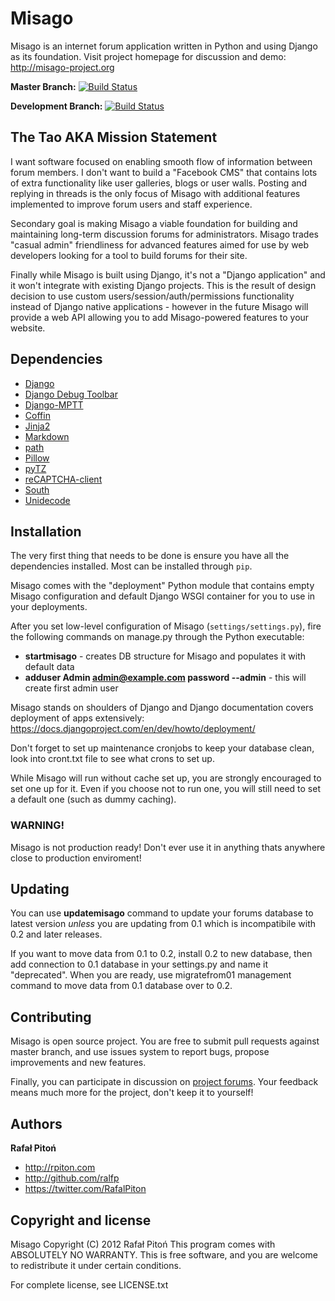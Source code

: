 # Misago

Misago is an internet forum application written in Python and using Django as its foundation.
Visit project homepage for discussion and demo: <http://misago-project.org>

**Master Branch:** [![Build Status](https://travis-ci.org/rafalp/Misago.png?branch=master)](https://travis-ci.org/rafalp/Misago)

**Development Branch:** [![Build Status](https://travis-ci.org/rafalp/Misago.png?branch=develop)](https://travis-ci.org/rafalp/Misago)

The Tao AKA Mission Statement
-----------------------------

I want software focused on enabling smooth flow of information between forum members. I don't want to build a "Facebook CMS" that contains lots of extra functionality like user galleries, blogs or user walls. Posting and replying in threads is the only focus of Misago with additional features implemented to improve forum users and staff experience.

Secondary goal is making Misago a viable foundation for building and maintaining long-term discussion forums for administrators. Misago trades "casual admin" friendliness for advanced features aimed for use by web developers looking for a tool to build forums for their site.

Finally while Misago is built using Django, it's not a "Django application" and it won't integrate with existing Django projects. This is the result of design decision to use custom users/session/auth/permissions functionality instead of Django native applications - however in the future Misago will provide a web API allowing you to add Misago-powered features to your website.


Dependencies
------------

* [Django](http://djangoproject.com)
* [Django Debug Toolbar](https://github.com/django-debug-toolbar/django-debug-toolbar)
* [Django-MPTT](https://github.com/django-mptt/django-mptt)
* [Coffin](https://github.com/coffin/coffin)
* [Jinja2](https://github.com/mitsuhiko/jinja2)
* [Markdown](http://pypi.python.org/pypi/Markdown)
* [path](http://pypi.python.org/pypi/path.py)
* [Pillow](http://pypi.python.org/pypi/Pillow/)
* [pyTZ](http://pypi.python.org/pypi/pytz/2012h)
* [reCAPTCHA-client](http://pypi.python.org/pypi/recaptcha-client)
* [South](http://south.aeracode.org)
* [Unidecode](http://pypi.python.org/pypi/Unidecode)


Installation
------------

The very first thing that needs to be done is ensure you have all the dependencies installed. Most can be installed through `pip`.

Misago comes with the "deployment" Python module that contains empty Misago configuration and default Django WSGI container for you to use in your deployments.

After you set low-level configuration of Misago (`settings/settings.py`), fire the following commands on manage.py through the Python executable:

* __startmisago__ - creates DB structure for Misago and populates it with default data
* __adduser Admin admin@example.com password --admin__ - this will create first admin user

Misago stands on shoulders of Django and Django documentation covers deployment of apps extensively:
https://docs.djangoproject.com/en/dev/howto/deployment/

Don't forget to set up maintenance cronjobs to keep your database clean, look into cront.txt file to see what crons to set up.

While Misago will run without cache set up, you are strongly encouraged to set one up for it. Even if you choose not to run one, you will still need to set a default one (such as dummy caching).

### WARNING!

Misago is not production ready! Don't ever use it in anything thats anywhere close to production enviroment!


Updating
--------

You can use **updatemisago** command to update your forums database to latest version *unless* you are updating from 0.1 which is incompatibile with 0.2 and later releases.

If you want to move data from 0.1 to 0.2, install 0.2 to new database, then add connection to 0.1 database in your settings.py and name it "deprecated". When you are ready, use migratefrom01 management command to move data from 0.1 database over to 0.2.


Contributing
------------

Misago is open source project. You are free to submit pull requests against master branch, and use issues system to report bugs, propose improvements and new features.

Finally, you can participate in discussion on [project forums](http://misago-project.org). Your feedback means much more for the project, don't keep it to yourself!


Authors
-------

**Rafał Pitoń**

+ http://rpiton.com
+ http://github.com/ralfp
+ https://twitter.com/RafalPiton


Copyright and license
---------------------

Misago  Copyright (C) 2012  Rafał Pitoń
This program comes with ABSOLUTELY NO WARRANTY.
This is free software, and you are welcome to redistribute it
under certain conditions.

For complete license, see LICENSE.txt